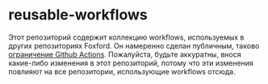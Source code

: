 # reusable-workflows

Этот репозиторий содержит коллекцию workflows, используемых в других репозиториях Foxford.
Он намеренно сделан публичным, таково [ограничение Github Actions](https://docs.github.com/en/actions/using-workflows/reusing-workflows#access-to-reusable-workflows).
Пожалуйста, будьте аккуратны, внося какие-либо изменения в этот репозиторий, потому что эти изменения повлияют на все репозитории, использующие workflows отсюда.
